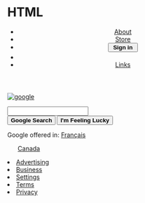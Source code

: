 # HTML

<head>
  <meta charset="utf-8">
  <title>Google</title>
  <link rel="stylesheet" href="css/styles.css">
</head>



<link type="text/css" rel="stylesheet" href="css.css" />

<body>
<style>
  
  </style>
  <header>
      <ul>
        <li class=one><a href="About">About</a></li>
        <li class=one><a href="Store">Store</a></li>
        <li class=three><a href=#><button class= signin><b>&nbsp;Sign in&nbsp;</button></a></li>
        </b>
        <li class=two><a href="https://www.google.ca/intl/en/about/products?tab=wh"> <img src=https://jonathanyiv.github.io/google-homepage/images/apps.png width=17 height=17></a></li>
        <li class=two><a href="Links">Links</a></li>
      </ul>
    
  </header>

  <a href=https://www.google.ca/> <img src=https://www.google.ca/images/branding/googlelogo/1x/googlelogo_color_272x92dp.png title=google class=logo> <a/>

  <nav class=search>
    <input type=text id=search class=search2>
  </nav>

  <nav class=search>
    <button type=button class=button> <b>Google Search </button> </b>
    <button type=button class=button> <b>I'm Feeling Lucky </button> </b>
  </nav>
  <p>Google offered in: <a href=https://www.google.ca> Français </p>

 <footer>
  <div>
     <ul class=country><a href="Country">Canada</ul>
  <li class=one><a href="Advertising">Advertising</a></li>
    <li class=one><a href="Business">Business</a></li>
    <li class=two><a href="Settings">Settings</a></li>
    <li class=two><a href="Terms">Terms</a></li>
    <li class=two><a href="Privacy">Privacy</a></li>
    </div>
    </footer>

</body>
